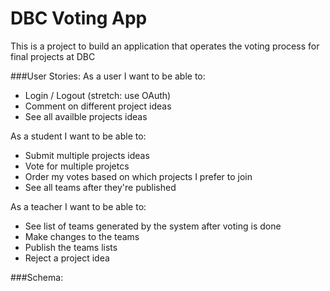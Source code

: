 # DBC Voting App <work in progress>
This is a project to build an application that operates the voting process for final projects at DBC

###User Stories:
As a user I want to be able to:
- Login / Logout (stretch: use OAuth)
- Comment on different project ideas
- See all availble projects ideas

As a student I want to be able to:
- Submit multiple projects ideas
- Vote for multiple projetcs
- Order my votes based on which projects I prefer to join
- See all teams after they're published

As a teacher I want to be able to:
- See list of teams generated by the system after voting is done
- Make changes to the teams
- Publish the teams lists
- Reject a project idea


###Schema:
